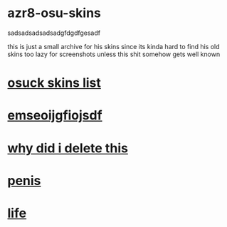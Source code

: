 # azr8-osu-skins
sadsadsadsadsadgfdgdfgesadf

this is just a small archive for his skins since its kinda hard to find his old skins
too lazy for screenshots unless this shit somehow gets well known 


# [osuck skins list](https://skins.osuck.net/index.php?do=tags&tag=Azerite)


# [emseoijgfiojsdf](https://s.put.re/jhhzyA8n.osk)

# [why did i delete this](https://files.catbox.moe/91hwnz.rar)

# [penis](https://files.catbox.moe/6r5tab.osk)

# [life](https://www.dropbox.com/s/ydin4ern2eb4ev2/%23azer8dawn.osk?dl=1)
